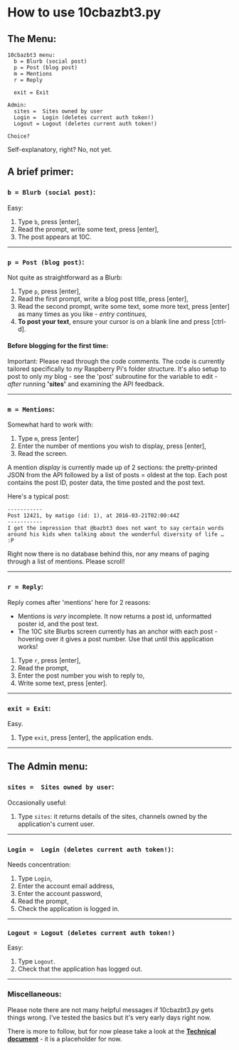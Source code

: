 # How to use 10cbazbt3.py

## The Menu:
````
10cbazbt3 menu:
  b = Blurb (social post)
  p = Post (blog post)
  m = Mentions
  r = Reply

  exit = Exit

Admin:
  sites =  Sites owned by user
  Login =  Login (deletes current auth token!)
  Logout = Logout (deletes current auth token!)

Choice?
````

Self-explanatory, right?  No, not yet.

## A brief primer:

### `b = Blurb (social post)`:
Easy:

1. Type `b`, press [enter],
1. Read the prompt, write some text, press [enter],
1. The post appears at 10C.

---

### `p = Post (blog post)`:
Not quite as straightforward as a Blurb:

1. Type `p`, press [enter],
1. Read the first prompt, write a blog post title, press [enter],
1. Read the second prompt, write some text, some more text, press [enter] as many times as you like - *entry continues,*
1. **To post your text**, ensure your cursor is on a blank line and press [ctrl-d].

#### Before blogging for the first time:
Important: Please read through the code comments.  The code is currently tailored specifically to *my* Raspberry Pi's folder structure.  It's also setup to post to only *my* blog - see the 'post' subroutine for the variable to edit - *after* running **'sites'** and examining the API feedback.

---

### `m = Mentions`:
Somewhat hard to work with:

1. Type `m`, press [enter]
1. Enter the number of mentions you wish to display, press [enter],
1. Read the screen.

A mention *display* is currently made up of 2 sections: the pretty-printed JSON from the API followed by a list of posts = oldest at the top.  Each post contains the post ID, poster data, the time posted and the post text.

Here's a typical post:

````
-----------
Post 12421, by matigo (id: 1), at 2016-03-21T02:00:44Z
-----------
I get the impression that @bazbt3 does not want to say certain words around his kids when talking about the wonderful diversity of life … :P
````

Right now there is no database behind this, nor any means of paging through a list of mentions.  Please scroll!

---

### `r = Reply`:
Reply comes after 'mentions' here for 2 reasons:

* Mentions is *very* incomplete.  It now returns a post id, unformatted poster id, and the post text.
* The 10C site Blurbs screen currently has an anchor with each post - hovering over it gives a post number.  Use that until this application works!

1. Type `r`, press [enter],
1. Read the prompt,
1. Enter the post number you wish to reply to,
1. Write some text, press [enter].

---

### `exit = Exit`:
Easy.

1. Type `exit`, press [enter], the application ends.

---

## The Admin menu:

### `sites =  Sites owned by user`:
Occasionally useful:

1. Type `sites`: it returns details of the sites, channels owned by the application's current user.

---

### `Login =  Login (deletes current auth token!)`:
Needs concentration:

1. Type `Login`,
1. Enter the account email address,
1. Enter the account password,
1. Read the prompt,
1. Check the application is logged in.

---

### `Logout = Logout (deletes current auth token!)`
Easy:

1. Type `Logout`.
1. Check that the application has logged out.

---

### Miscellaneous:

Please note there are not many helpful messages if 10cbazbt3.py gets things wrong.  I've tested the basics but it's very early days right now.

There is more to follow, but for now please take a look at the **[Technical document](/docs/30-technical.md)** - it is a placeholder for now.
